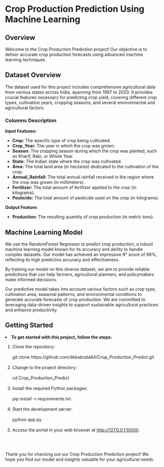 # Crop Production Prediction Using Machine Learning

## Overview

Welcome to the Crop Production Prediction project! Our objective is to deliver accurate crop production forecasts using advanced machine learning techniques.

## Dataset Overview

The dataset used for this project includes comprehensive agricultural data from various states across India, spanning from 1997 to 2020. It provides crucial features necessary for predicting crop yield, covering different crop types, cultivation years, cropping seasons, and several environmental and agricultural factors.

### Columns Description

**Input Features:**

- **Crop:** The specific type of crop being cultivated.
- **Crop_Year:** The year in which the crop was grown.
- **Season:** The cropping season during which the crop was planted, such as Kharif, Rabi, or Whole Year.
- **State:** The Indian state where the crop was cultivated.
- **Area:** The total land area (in hectares) dedicated to the cultivation of the crop.
- **Annual_Rainfall:** The total annual rainfall received in the region where the crop was grown (in millimeters).
- **Fertilizer:** The total amount of fertilizer applied to the crop (in kilograms).
- **Pesticide:** The total amount of pesticide used on the crop (in kilograms).

**Output Feature:**

- **Production:** The resulting quantity of crop production (in metric tons).

## Machine Learning Model

We use the RandomForest Regressor to predict crop production, a robust machine learning model known for its accuracy and ability to handle complex datasets. Our model has achieved an impressive R² score of 98%, reflecting its high predictive accuracy and effectiveness.

By training our model on this diverse dataset, we aim to provide reliable predictions that can help farmers, agricultural planners, and policymakers make informed decisions.

Our predictive model takes into account various factors such as crop type, cultivation area, seasonal patterns, and environmental conditions to generate accurate forecasts of crop production. We are committed to leveraging data-driven insights to support sustainable agricultural practices and enhance productivity.

## Getting Started

<li><strong>To get started with this project, follow the steps:</strong></li> 
    
<ol>
            <li> Clone the repository:<br><br> 
git clone https://github.com/debabrata64/Crop_Production_Predict.git</li><br>
            <li> Change to the project directory:<br><br>
cd Crop_Production_Predict</li><br>
            <li> Install the required Python packages:<br><br>
pip install -r requirements.txt</li><br>
            <li> Start the development server:<br><br>
python app.py</li><br>
            <li> Access the portal in your web browser at <a href="http://127.0.0.1:5000/">http://127.0.0.1:5000/</a>.</li><br>
        </ol><br>

Thank you for checking out our Crop Production Prediction project! We hope you find our model and insights valuable for your agricultural needs.
